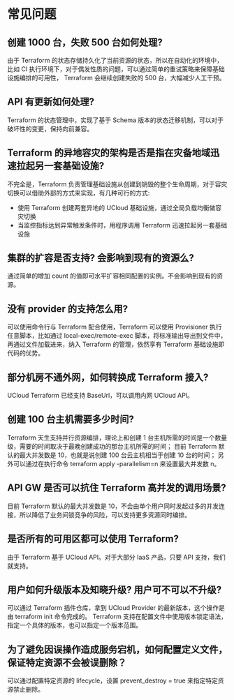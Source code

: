 

# 常见问题

## 创建 1000 台，失败 500 台如何处理?

由于 Terraform 的状态存储持久化了当前资源的状态，所以在自动化的环境中，比如 CI 执行环境下，对于偶发性质的问题，可以通过简单的重试策略来保障基础设施编排的可用性， Terraform 会继续创建失败的 500 台，大幅减少人工干预。

## API 有更新如何处理?
   
Terraform 的状态管理中，实现了基于 Schema 版本的状态迁移机制，可以对于破坏性的变更，保持向前兼容。

## Terraform 的异地容灾的架构是否是指在灾备地域迅速拉起另一套基础设施?

不完全是，Terraform 负责管理基础设施从创建到销毁的整个生命周期，对于容灾切换可以借助外部的方式来实现，有几种可行的方式:

* 使用 Terraform 创建两套异地的 UCloud 基础设施，通过全局负载均衡做容灾切换
* 当监控指标达到异常触发条件时，用程序调用 Terraform 迅速拉起另一套基础设施

## 集群的扩容是否支持? 会影响到现有的资源么?

通过简单的增加 count 的值即可水平扩容相同配置的实例。不会影响到现有的资源。

## 没有 provider 的支持怎么用?

可以使用命令行与 Terraform 配合使用，Terraform 可以使用 Provisioner 执行任意脚本，比如通过 local-exec/remote-exec 脚本，将标准输出导出到文件中，再通过文件加载进来，纳入 Terraform 的管理，依然享有 Terraform 基础设施即代码的优势。

## 部分机房不通外网，如何转换成 Terraform 接入?

UCloud Terraform 已经支持 BaseUrl，可以调用内网 UCloud API。

## 创建 100 台主机需要多少时间?

Terraform 天生支持并行资源编排，理论上和创建 1 台主机所需的时间是一个数量级，需要的时间取决于最晚创建成功的那台主机所需的时间；
目前 Terraform 默认的最大并发数是 10，也就是说创建 100 台云主机相当于创建 10 台的时间；
另外可以通过在执行命令 terraform apply -parallelism=n 来设置最大并发数 n。

## API GW 是否可以抗住 Terraform 高并发的调用场景?

目前 Terraform 默认的最大并发数是 10，不会由单个用户同时发起过多的并发连接，所以降低了业务间锁竞争的风险，可以支持更多资源同时编排。

## 是否所有的可用区都可以使用 Terraform?

由于 Terraform 基于 UCloud API。对于大部分 IaaS 产品，只要 API 支持，我们就支持。

## 用户如何升级版本及知晓升级? 用户可不可以不升级?

可以通过 Terraform 插件仓库，拿到 UCloud Provider 的最新版本，这个操作是由 terraform init 命令完成的。
Terraform 支持在配置文件中使用版本锁定语法，指定一个具体的版本，也可以指定一个版本范围。

## 为了避免因误操作造成服务宕机，如何配置定义文件，保证特定资源不会被误删除？

可以通过配置特定资源的 lifecycle，设置 prevent_destroy = true 来指定特定资源禁止删除。